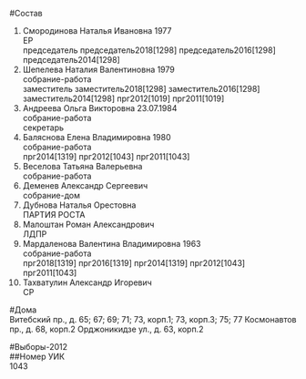 #Состав  
1. Смородинова Наталья Ивановна 1977  
    ЕР  
    председатель председатель2018[1298] председатель2016[1298] председатель2014[1298]  
2. Шепелева Наталия Валентиновна 1979  
    собрание-работа  
    заместитель заместитель2018[1298] заместитель2016[1298] заместитель2014[1298] прг2012[1019] прг2011[1019]  
3. Андреева Ольга Викторовна 23.07.1984  
    собрание-работа  
    секретарь  
4. Баляснова Елена Владимировна 1980  
    собрание-работа  
    прг2014[1319] прг2012[1043] прг2011[1043]  
5. Веселова Татьяна Валерьевна  
    собрание-работа  
6. Деменев Александр Сергеевич  
    собрание-дом  
7. Дубнова Наталья Орестовна  
    ПАРТИЯ РОСТА  
8. Малоштан Роман Александрович  
    ЛДПР  
9. Мардаленова Валентина Владимировна 1963  
    собрание-работа  
    прг2018[1319] прг2016[1319] прг2014[1319] прг2012[1043] прг2011[1043]  
10. Тахватулин Александр Игоревич  
    СР  
  
#Дома  
Витебский пр., д. 65; 67; 69; 71; 73, корп.1; 73, корп.З; 75; 77 Космонавтов пр., д. 68, корп.2 Орджоникидзе ул., д. 63, корп.2  
  
#Выборы-2012  
##Номер УИК  
1043  
